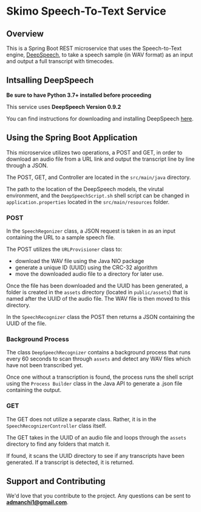 # Skimo Speech-To-Text Service

## Overview
This is a Spring Boot REST microservice that uses the Speech-to-Text engine, [DeepSpeech](https://github.com/mozilla/DeepSpeech), to take a speech sample (in WAV format) as an input and output a full transcript with timecodes.

## Intsalling DeepSpeech
**Be sure to have Python 3.7+ installed before proceeding**

This service uses **DeepSpeech Version 0.9.2** 

You can find instructions for downloading and installing DeepSpeech [here](https://deepspeech.readthedocs.io/en/v0.9.2/).  

## Using the Spring Boot Application 

This microservice utilizes two operations, a POST and GET, in order to download an audio file from a URL link and output the transcript line by line through a JSON.

The POST, GET, and Controller are located in the `src/main/java` directory.

The path to the location of the DeepSpeech models, the virutal environment, and the `DeepSpeechScript.sh` shell script can be changed in `application.properties` located in the `src/main/resources` folder.  

### POST
In the `SpeechRegonizer` class, a JSON request is taken in as an input containing the URL to a sample speech file. 

The POST utilizes the `URLProvisioner` class to: 
* download the WAV file using the Java NIO package 
* generate a unique ID (UUID) using the CRC-32 algorithm  
* move the downloaded audio file to a directory for later use.

Once the file has been downloaded and the UUID has been generated, a folder is created in the `assets` directory (located in `public/assets`) that is named after the UUID of the audio file. The WAV file is then moved to this directory. 

In the `SpeechRecognizer` class the POST then returns a JSON containing the UUID of the file. 

### Background Process

The class `DeepSpeechRecognizer` contains a background process that runs every 60 seconds to scan through `assets` and detect any WAV files which have not been transcribed yet. 

Once one without a transcription is found, the process runs the shell script using the `Process Builder` class in the Java API to generate a .json file containing the output.  

### GET

The GET does not utilize a separate class. Rather, it is in the `SpeechRecognizerController` class itself. 

The GET takes in the UUID of an audio file and loops through the `assets` directory to find any folders that match it. 

If found, it scans the UUID directory to see if any transcripts have been generated. If a transcript is detected, it is returned.  


## Support and Contributing

We'd love that you contribute to the project. Any questions can be sent to **admanchi1@gmail.com**.


















